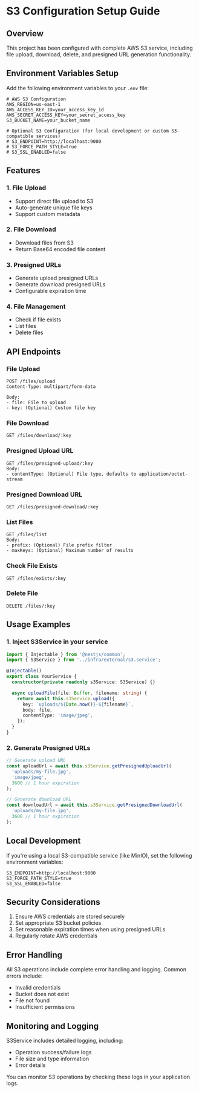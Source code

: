# S3 Configuration Setup Guide

## Overview

This project has been configured with complete AWS S3 service, including file upload, download, delete, and presigned URL generation functionality.

## Environment Variables Setup

Add the following environment variables to your `.env` file:

```env
# AWS S3 Configuration
AWS_REGION=us-east-1
AWS_ACCESS_KEY_ID=your_access_key_id
AWS_SECRET_ACCESS_KEY=your_secret_access_key
S3_BUCKET_NAME=your_bucket_name

# Optional S3 Configuration (for local development or custom S3-compatible services)
# S3_ENDPOINT=http://localhost:9000
# S3_FORCE_PATH_STYLE=true
# S3_SSL_ENABLED=false
```

## Features

### 1. File Upload
- Support direct file upload to S3
- Auto-generate unique file keys
- Support custom metadata

### 2. File Download
- Download files from S3
- Return Base64 encoded file content

### 3. Presigned URLs
- Generate upload presigned URLs
- Generate download presigned URLs
- Configurable expiration time

### 4. File Management
- Check if file exists
- List files
- Delete files

## API Endpoints

### File Upload
```
POST /files/upload
Content-Type: multipart/form-data

Body:
- file: File to upload
- key: (Optional) Custom file key
```

### File Download
```
GET /files/download/:key
```

### Presigned Upload URL
```
GET /files/presigned-upload/:key
Body:
- contentType: (Optional) File type, defaults to application/octet-stream
```

### Presigned Download URL
```
GET /files/presigned-download/:key
```

### List Files
```
GET /files/list
Body:
- prefix: (Optional) File prefix filter
- maxKeys: (Optional) Maximum number of results
```

### Check File Exists
```
GET /files/exists/:key
```

### Delete File
```
DELETE /files/:key
```

## Usage Examples

### 1. Inject S3Service in your service

```typescript
import { Injectable } from '@nestjs/common';
import { S3Service } from '../infra/external/s3.service';

@Injectable()
export class YourService {
  constructor(private readonly s3Service: S3Service) {}

  async uploadFile(file: Buffer, filename: string) {
    return await this.s3Service.upload({
      key: `uploads/${Date.now()}-${filename}`,
      body: file,
      contentType: 'image/jpeg',
    });
  }
}
```

### 2. Generate Presigned URLs

```typescript
// Generate upload URL
const uploadUrl = await this.s3Service.getPresignedUploadUrl(
  'uploads/my-file.jpg',
  'image/jpeg',
  3600 // 1 hour expiration
);

// Generate download URL
const downloadUrl = await this.s3Service.getPresignedDownloadUrl(
  'uploads/my-file.jpg',
  3600 // 1 hour expiration
);
```

## Local Development

If you're using a local S3-compatible service (like MinIO), set the following environment variables:

```env
S3_ENDPOINT=http://localhost:9000
S3_FORCE_PATH_STYLE=true
S3_SSL_ENABLED=false
```

## Security Considerations

1. Ensure AWS credentials are stored securely
2. Set appropriate S3 bucket policies
3. Set reasonable expiration times when using presigned URLs
4. Regularly rotate AWS credentials

## Error Handling

All S3 operations include complete error handling and logging. Common errors include:

- Invalid credentials
- Bucket does not exist
- File not found
- Insufficient permissions

## Monitoring and Logging

S3Service includes detailed logging, including:
- Operation success/failure logs
- File size and type information
- Error details

You can monitor S3 operations by checking these logs in your application logs.